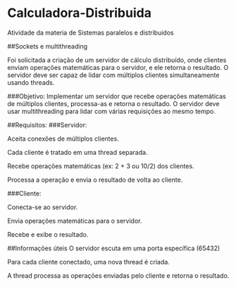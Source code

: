 # Calculadora-Distribuida
Atividade da materia de Sistemas paralelos e distribuidos

##Sockets e multithreading

Foi solicitada a criação de um servidor de cálculo distribuído, onde clientes enviam operações matemáticas para o servidor, e ele retorna o resultado. O servidor deve ser capaz de lidar com múltiplos clientes simultaneamente usando threads.

###Objetivo:
Implementar um servidor que recebe operações matemáticas de múltiplos clientes, processa-as e retorna o resultado. O servidor deve usar multithreading para lidar com várias requisições ao mesmo tempo.

##Requisitos:
###Servidor:

Aceita conexões de múltiplos clientes.

Cada cliente é tratado em uma thread separada.

Recebe operações matemáticas (ex: 2 + 3 ou 10/2) dos clientes.

Processa a operação e envia o resultado de volta ao cliente.

###Cliente:

Conecta-se ao servidor.

Envia operações matemáticas para o servidor.

Recebe e exibe o resultado.

 

##Informações úteis 
O servidor escuta em uma porta específica (65432)

Para cada cliente conectado, uma nova thread é criada.

A thread processa as operações enviadas pelo cliente e retorna o resultado.

 
